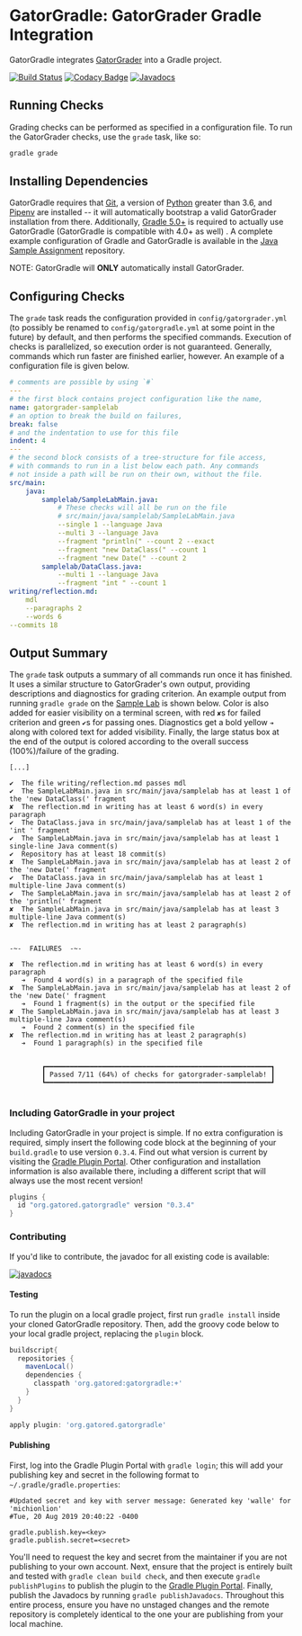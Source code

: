 # GatorGradle: GatorGrader Gradle Integration

GatorGradle integrates [GatorGrader](https://github.com/GatorEducator/gatorgrader)
into a Gradle project.

[![Build Status](https://travis-ci.org/GatorEducator/gatorgradle.svg?branch=master)](https://travis-ci.org/GatorEducator/gatorgradle)
[![Codacy Badge](https://api.codacy.com/project/badge/Grade/8267c156c2874fc39f89effbdfdb8f5b)](https://app.codacy.com/app/GatorEducator/gatorgradle?utm_source=github.com&utm_medium=referral&utm_content=GatorEducator/gatorgradle&utm_campaign=Badge_Grade_Dashboard)
[![Javadocs](https://gatoreducator.github.io/gatorgradle/docs/docs-status-badge.svg)](https://gatoreducator.github.io/gatorgradle/docs)

## Running Checks

Grading checks can be performed as specified in a configuration file. To run
the GatorGrader checks, use the `grade` task, like so:

```bash
gradle grade
```

## Installing Dependencies

GatorGradle requires that [Git](https://git-scm.com/), a version of
[Python](https://www.python.org/) greater than 3.6, and
[Pipenv](https://pipenv.readthedocs.io/en/latest) are installed -- it will
automatically bootstrap a valid GatorGrader installation from there.
Additionally, [Gradle 5.0+](https://gradle.org/) is required to actually use
GatorGradle (GatorGradle is compatible with 4.0+ as well) . A complete example
configuration of Gradle and GatorGradle is available in the
[Java Sample Assignment](https://github.com/GatorEducator/java-assigment-starter)
repository.

NOTE: GatorGradle will **ONLY** automatically install GatorGrader.

## Configuring Checks

The `grade` task reads the configuration provided in `config/gatorgrader.yml`
(to possibly be renamed to `config/gatorgradle.yml` at some point in the
future) by default, and then performs the specified commands. Execution of
checks is parallelized, so execution order is not guaranteed. Generally, commands
which run faster are finished earlier, however. An example of a configuration file
is given below.

```yaml
# comments are possible by using `#`
---
# the first block contains project configuration like the name,
name: gatorgrader-samplelab
# an option to break the build on failures,
break: false
# and the indentation to use for this file
indent: 4
---
# the second block consists of a tree-structure for file access,
# with commands to run in a list below each path. Any commands
# not inside a path will be run on their own, without the file.
src/main:
    java:
        samplelab/SampleLabMain.java:
            # These checks will all be run on the file
            # src/main/java/samplelab/SampleLabMain.java
            --single 1 --language Java
            --multi 3 --language Java
            --fragment "println(" --count 2 --exact
            --fragment "new DataClass(" --count 1
            --fragment "new Date(" --count 2
        samplelab/DataClass.java:
            --multi 1 --language Java
            --fragment "int " --count 1
writing/reflection.md:
    mdl
    --paragraphs 2
    --words 6
--commits 18
```

## Output Summary

The `grade` task outputs a summary of all commands run once it has finished.
It uses a similar structure to GatorGrader's own output, providing descriptions
and diagnostics for grading criterion. An example output from running `gradle grade`
on the [Sample Lab](https://github.com/GatorEducator/gatorgrader-samplelab) is shown
below. Color is also added for easier visibility on a terminal screen, with red `✘`s
for failed criterion and green `✔`s for passing ones. Diagnostics get a bold yellow
`➔` along with colored text for added visibility. Finally, the large status box at
the end of the output is colored according to the overall success (100%)/failure
of the grading.

```text
[...]

✔  The file writing/reflection.md passes mdl
✔  The SampleLabMain.java in src/main/java/samplelab has at least 1 of the 'new DataClass(' fragment
✘  The reflection.md in writing has at least 6 word(s) in every paragraph
✔  The DataClass.java in src/main/java/samplelab has at least 1 of the 'int ' fragment
✔  The SampleLabMain.java in src/main/java/samplelab has at least 1 single-line Java comment(s)
✔  Repository has at least 18 commit(s)
✘  The SampleLabMain.java in src/main/java/samplelab has at least 2 of the 'new Date(' fragment
✔  The DataClass.java in src/main/java/samplelab has at least 1 multiple-line Java comment(s)
✔  The SampleLabMain.java in src/main/java/samplelab has at least 2 of the 'println(' fragment
✘  The SampleLabMain.java in src/main/java/samplelab has at least 3 multiple-line Java comment(s)
✘  The reflection.md in writing has at least 2 paragraph(s)


-~-  FAILURES  -~-

✘  The reflection.md in writing has at least 6 word(s) in every paragraph
   ➔  Found 4 word(s) in a paragraph of the specified file
✘  The SampleLabMain.java in src/main/java/samplelab has at least 2 of the 'new Date(' fragment
   ➔  Found 1 fragment(s) in the output or the specified file
✘  The SampleLabMain.java in src/main/java/samplelab has at least 3 multiple-line Java comment(s)
   ➔  Found 2 comment(s) in the specified file
✘  The reflection.md in writing has at least 2 paragraph(s)
   ➔  Found 1 paragraph(s) in the specified file


        ┏━━━━━━━━━━━━━━━━━━━━━━━━━━━━━━━━━━━━━━━━━━━━━━━━━━━━━━━━┓
        ┃ Passed 7/11 (64%) of checks for gatorgrader-samplelab! ┃
        ┗━━━━━━━━━━━━━━━━━━━━━━━━━━━━━━━━━━━━━━━━━━━━━━━━━━━━━━━━┛


```

### Including GatorGradle in your project

Including GatorGradle in your project is simple. If no extra configuration is
required, simply insert the following code block at the beginning of your
`build.gradle` to use version `0.3.4`. Find out what version is current by
visiting the [Gradle Plugin Portal](https://plugins.gradle.org/plugin/org.gatored.gatorgradle).
Other configuration and installation information is also available there,
including a different script that will always use the most recent version!

```groovy
plugins {
  id "org.gatored.gatorgradle" version "0.3.4"
}
```

### Contributing

If you'd like to contribute, the javadoc for all existing code is available:

[![javadocs](https://gatoreducator.github.io/gatorgradle/docs/docs-status-badge.svg)](https://gatoreducator.github.io/gatorgradle/docs)

#### Testing

To run the plugin on a local gradle project, first run `gradle install` inside
your cloned GatorGradle repository. Then, add the groovy code below to your
local gradle project, replacing the `plugin` block.

```groovy
buildscript{
  repositories {
    mavenLocal()
    dependencies {
      classpath 'org.gatored:gatorgradle:+'
    }
  }
}

apply plugin: 'org.gatored.gatorgradle'

```

#### Publishing

First, log into the Gradle Plugin Portal with `gradle login`; this will add your
publishing key and secret in the following format to `~/.gradle/gradle.properties`:

```text
#Updated secret and key with server message: Generated key 'walle' for 'michionlion'
#Tue, 20 Aug 2019 20:40:22 -0400

gradle.publish.key=<key>
gradle.publish.secret=<secret>
```

You'll need to request the key and secret from the maintainer if you are not
publishing to your own account. Next, ensure that the project is entirely built
and tested with `gradle clean build check`, and then execute `gradle publishPlugins`
to publish the plugin to the [Gradle Plugin Portal](https://plugins.gradle.org/plugin/org.gatored.gatorgradle).
Finally, publish the Javadocs by running `gradle publishJavadocs`. Throughout this
entire process, ensure you have no unstaged changes and the remote repository
is completely identical to the one your are publishing from your local machine.
